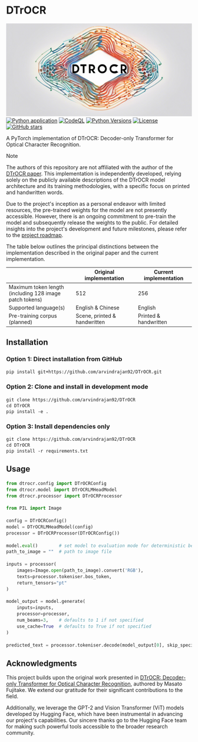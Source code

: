 # DTrOCR
![logo](logo.png)
[![Python application](https://github.com/arvindrajan92/DTrOCR/actions/workflows/python-app.yml/badge.svg)](https://github.com/arvindrajan92/DTrOCR/actions/workflows/python-app.yml)
[![CodeQL](https://github.com/arvindrajan92/DTrOCR/actions/workflows/github-code-scanning/codeql/badge.svg)](https://github.com/arvindrajan92/DTrOCR/actions/workflows/github-code-scanning/codeql)
[![Python Versions](https://img.shields.io/badge/python-3.11-blue)](https://www.python.org/downloads/)
[![License](https://img.shields.io/github/license/arvindrajan92/DTrOCR.svg)](https://github.com/arvindrajan92/DTrOCR/LICENSE)
[![GitHub stars](https://img.shields.io/github/stars/arvindrajan92/DTrOCR?style=social)](https://github.com/arvindrajan92/DTrOCR)

A PyTorch implementation of DTrOCR: Decoder-only Transformer for Optical Character Recognition.

> [!NOTE]
>
> The authors of this repository are not affiliated with the author of the [DTrOCR paper](https://doi.org/10.48550/arXiv.2308.15996). This implementation is independently developed, relying solely on the publicly available descriptions of the DTrOCR model architecture and its training methodologies, with a specific focus on printed and handwritten words.
> 
> Due to the project's inception as a personal endeavor with limited resources, the pre-trained weights for the model are not presently accessible. However, there is an ongoing commitment to pre-train the model and subsequently release the weights to the public. For detailed insights into the project's development and future milestones, please refer to the [project roadmap](https://github.com/users/arvindrajan92/projects/1).

The table below outlines the principal distinctions between the implementation described in the original paper and the current implementation.

|                                                             | Original implementation      | Current implementation |
|-------------------------------------------------------------| ---------------------------- |------------------------|
| Maximum token length<br />(including 128 image patch tokens)| 512                          | 256                    |
| Supported language(s)                                       | English & Chinese            | English                |
| Pre-training corpus (planned)                               | Scene, printed & handwritten | Printed & handwritten  |

## Installation

### Option 1: Direct installation from GitHub

```shell
pip install git+https://github.com/arvindrajan92/DTrOCR.git
```

### Option 2: Clone and install in development mode

```shell
git clone https://github.com/arvindrajan92/DTrOCR
cd DTrOCR
pip install -e .
```

### Option 3: Install dependencies only

```shell
git clone https://github.com/arvindrajan92/DTrOCR
cd DTrOCR
pip install -r requirements.txt
```

## Usage

```python
from dtrocr.config import DTrOCRConfig
from dtrocr.model import DTrOCRLMHeadModel
from dtrocr.processor import DTrOCRProcessor

from PIL import Image

config = DTrOCRConfig()
model = DTrOCRLMHeadModel(config)
processor = DTrOCRProcessor(DTrOCRConfig())

model.eval()        # set model to evaluation mode for deterministic behaviour
path_to_image = ""  # path to image file

inputs = processor(
    images=Image.open(path_to_image).convert('RGB'),
    texts=processor.tokeniser.bos_token,
    return_tensors="pt"
)

model_output = model.generate(
    inputs=inputs, 
    processor=processor, 
    num_beams=3,    # defaults to 1 if not specified
    use_cache=True  # defaults to True if not specified
)

predicted_text = processor.tokeniser.decode(model_output[0], skip_special_tokens=True)
```
## Acknowledgments
This project builds upon the original work presented in [DTrOCR: Decoder-only Transformer for Optical Character Recognition](https://doi.org/10.48550/arXiv.2308.15996), authored by Masato Fujitake. We extend our gratitude for their significant contributions to the field.

Additionally, we leverage the GPT-2 and Vision Transformer (ViT) models developed by Hugging Face, which have been instrumental in advancing our project's capabilities. Our sincere thanks go to the Hugging Face team for making such powerful tools accessible to the broader research community.
